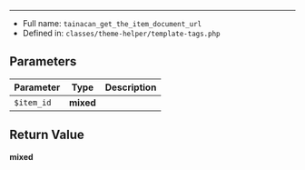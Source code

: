 
***

* Full name: `tainacan_get_the_item_document_url`
* Defined in: `classes/theme-helper/template-tags.php`

## Parameters

| Parameter  | Type      | Description |
|------------|-----------|-------------|
| `$item_id` | **mixed** |             |

## Return Value

**mixed**
